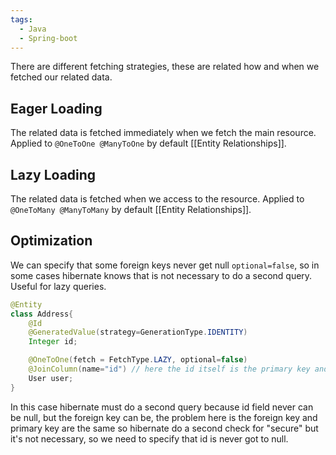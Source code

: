 ```yaml
---
tags:
  - Java
  - Spring-boot
---
```

There are different fetching strategies, these are related how and when we fetched our related data.

## Eager Loading
The related data is fetched immediately when we fetch the main resource.
Applied to `@OneToOne @ManyToOne` by default [[Entity Relationships]].
## Lazy Loading
The related data is fetched when we access to the resource.
Applied to `@OneToMany @ManyToMany` by default [[Entity Relationships]].
## Optimization
We can specify that some foreign keys never get null `optional=false`, so in some cases hibernate knows that is not necessary to do a second query. Useful for lazy queries. 
```java
@Entity
class Address{
	@Id
	@GeneratedValue(strategy=GenerationType.IDENTITY)
	Integer id;

	@OneToOne(fetch = FetchType.LAZY, optional=false)
	@JoinColumn(name="id") // here the id itself is the primary key and the foreign key to user
	User user;
}
```
In this case hibernate must do a second query because id field never can be null, but the foreign key can be, the problem here is the foreign key and primary key are the same so hibernate do a second check for "secure" but it's not necessary, so we need to specify that id is never got to null.